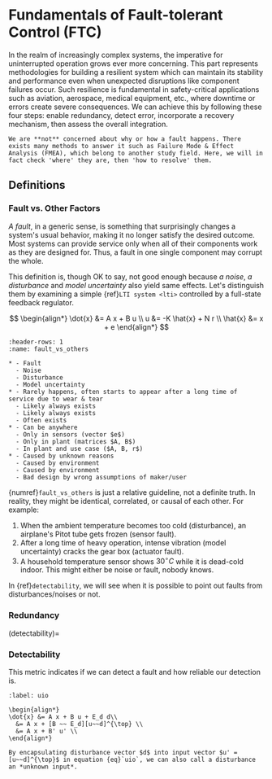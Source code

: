 # Fundamentals of Fault-tolerant Control (FTC)

In the realm of increasingly complex systems, the imperative for uninterrupted operation grows ever more concerning. This part represents methodologies for building a resilient system which can maintain its stability and performance even when unexpected disruptions like component failures occur. Such resilience is fundamental in safety-critical applications such as aviation, aerospace, medical equipment, etc., where downtime or errors create severe consequences. We can achieve this by following these four steps: enable redundancy, detect error, incorporate a recovery mechanism, then assess the overall integration.

```{Note}
We are **not** concerned about why or how a fault happens. There exists many methods to answer it such as Failure Mode & Effect Analysis (FMEA), which belong to another study field. Here, we will in fact check 'where' they are, then 'how to resolve' them.
```

## Definitions

### Fault vs. Other Factors

*A fault*, in a generic sense, is something that surprisingly changes a system's usual behavior, making it no longer satisfy the desired outcome. Most systems can provide service only when all of their components work as they are designed for. Thus, a fault in one single component may corrupt the whole.

This definition is, though OK to say, not good enough because *a noise*, *a disturbance* and *model uncertainty* also yield same effects. Let's distinguish them by examining a simple {ref}`LTI system <lti>` controlled by a full-state feedback regulator.

$$
\begin{align*}
\dot{x} &= A x + B u \\
u &= -K \hat{x} + N r \\
\hat{x} &= x + e
\end{align*}
$$

```{list-table} Comparison between a fault and other factors
:header-rows: 1
:name: fault_vs_others

* - Fault
  - Noise
  - Disturbance
  - Model uncertainty
* - Rarely happens, often starts to appear after a long time of service due to wear & tear
  - Likely always exists
  - Likely always exists
  - Often exists
* - Can be anywhere
  - Only in sensors (vector $e$)
  - Only in plant (matrices $A, B$)
  - In plant and use case ($A, B, r$)
* - Caused by unknown reasons
  - Caused by environment
  - Caused by environment
  - Bad design by wrong assumptions of maker/user
```

{numref}`fault_vs_others` is just a relative guideline, not a definite truth. In reality, they might be identical, correlated, or causal of each other. For example:

1. When the ambient temperature becomes too cold (disturbance), an airplane's Pitot tube gets frozen (sensor fault).
2. After a long time of heavy operation, intense vibration (model uncertainty) cracks the gear box (actuator fault).
3. A household temperature sensor shows $30^\circ C$ while it is dead-cold indoor. This might either be noise or fault, nobody knows.

In {ref}`detectability`, we will see when it is possible to point out faults from disturbances/noises or not.

### Redundancy

(detectability)=

### Detectability

This metric indicates if we can detect a fault and how reliable our detection is.

```{math}
:label: uio

\begin{align*}
\dot{x} &= A x + B u + E_d d\\
  &= A x + [B ~~ E_d][u~~d]^{\top} \\
  &= A x + B' u' \\
\end{align*}
```

```{hint}
By encapsulating disturbance vector $d$ into input vector $u' = [u~~d]^{\top}$ in equation {eq}`uio`, we can also call a disturbance an *unknown input*.
```
